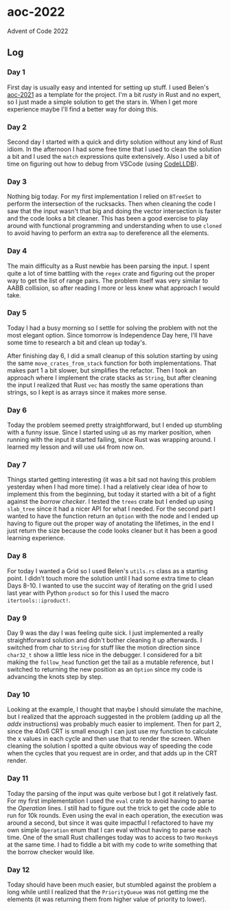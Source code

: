 # aoc-2022
Advent of Code 2022

## Log

### Day 1

First day is usually easy and intented for setting up stuff. I used Belen's [aoc-2021](https://github.com/belen-albeza/aoc-2021) as a template for the project. I'm a bit *rusty* in Rust and no expert, so I just made a simple solution to get the stars in. When I get more experience maybe I'll find a better way for doing this.

### Day 2

Second day I started with a quick and dirty solution without any kind of Rust idiom. In the afternoon I had some free time that I used to clean the solution a bit and I used the `match` expressions quite extensively. Also I used a bit of time on figuring out how to debug from VSCode (using [CodeLLDB](https://marketplace.visualstudio.com/items?itemName=vadimcn.vscode-lldb)). 

### Day 3

Nothing big today. For my first implementation I relied on `BTreeSet` to perform the intersection of the rucksacks. Then when cleaning the code I saw that the input wasn't that big and doing the vector intersection is faster and the code looks a bit cleaner. This has been a good exercise to play around with functional programming and understanding when to use `cloned` to avoid having to perform an extra `map` to dereference all the elements. 

### Day 4

The main difficulty as a Rust newbie has been parsing the input. I spent quite a lot of time battling with the `regex` crate and figuring out the proper way to get the list of range pairs. The problem itself was very similar to AABB collision, so after reading I more or less knew what approach I would take.

### Day 5

Today I had a busy morning so I settle for solving the problem with not the most elegant option. Since tomorrow is Independence Day here, I'll have some time to research a bit and clean up today's. 

After finishing day 6, I did a small cleanup of this solution starting by using the same `move_crates_from_stack` function for both implementations. That makes part 1 a bit slower, but simplifies the refactor. Then I took an approach where I implement the crate stacks as `String`, but after cleaning the input I realized that Rust `vec` has mostly the same operations than strings, so I kept is as arrays since it makes more sense. 

### Day 6 

Today the problem seemed pretty straightforward, but I ended up stumbling with a funny issue. Since I started using `u8` as my marker position, when running with the input it started failing, since Rust was wrapping around. I learned my lesson and will use `u64` from now on. 

### Day 7 

Things started getting interesting (it was a bit sad not having this problem yesterday when I had more time). I had a relatively clear idea of how to implement this from the beginning, but today it started with a bit of a fight against the *borrow checker*. I tested the `trees` crate but I ended up using `slab_tree` since it had a nicer API for what I needed. For the second part I wanted to have the function return an `Option` with the node and I ended up having to figure out the proper way of anotating the lifetimes, in the end I just return the size because the code looks cleaner but it has been a good learning experience.

### Day 8

For today I wanted a Grid so I used Belen's `utils.rs` class as a starting point. I didn't touch more the solution until I had some extra time to clean Days 8-10. I wanted to use the succint way of iterating on the grid I used last year with Python `product` so for this I used the macro `itertools::iproduct!`. 

### Day 9

Day 9 was the day I was feeling quite sick. I just implemented a really straightforward solution and didn't bother cleaning it up afterwards. I switched from char to `String` for stuff like the motion direction since `char32_t` show a little less nice in the debugger. I considered for a bit making the `follow_head` function get the tail as a mutable reference, but I switched to returning the new position as an `Option` since my code is advancing the knots step by step.

### Day 10

Looking at the example, I thought that maybe I should simulate the machine, but I realized that the approach suggested in the problem (adding up all the *addx* instructions) was probably much easier to implement. Then for part 2, since the 40x6 CRT is small enough I can just use my function to calculate the x values in each cycle and then use that to render the screen. When cleaning the solution I spotted a quite obvious way of speeding the code when the cycles that you request are in order, and that adds up in the CRT render. 

### Day 11

Today the parsing of the input was quite verbose but I got it relatively fast. For my first implementation I used the `eval` crate to avoid having to parse the *Operation* lines. I still had to figure out the trick to get the code able to run for 10k rounds. Even using the eval in each operation, the execution was around a second, but since it was quite impactful I refactored to have my own simple `Operation` enum that I can eval without having to parse each time. One of the small Rust challenges today was to access to two `Monkey`s at the same time. I had to fiddle a bit with my code to write something that the borrow checker would like. 

### Day 12

Today should have been much easier, but stumbled against the problem a long while until I realized that the `PriorityQueue` was not getting me the elements (it was returning them from higher value of priority to lower). 
